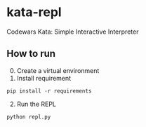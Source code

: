 # kata-repl
Codewars Kata: Simple Interactive Interpreter


## How to run
0. Create a virtual environment
1. Install requirement
```
pip install -r requirements
```
2. Run the REPL
```
python repl.py
```
